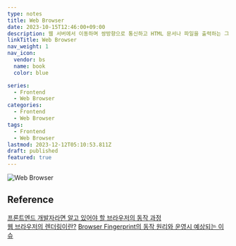```yaml
---
type: notes
title: Web Browser
date: 2023-10-15T12:46:00+09:00
description: 웹 서버에서 이동하며 쌍방향으로 통신하고 HTML 문서나 파일을 출력하는 그래픽 사용자 인터페이스 기반의 응용 소프트웨어
linkTitle: Web Browser
nav_weight: 1
nav_icon:
  vendor: bs
  name: book
  color: blue

series:
  - Frontend
  - Web Browser
categories:
  - Frontend
  - Web Browser
tags:
  - Frontend
  - Web Browser
lastmod: 2023-12-12T05:10:53.811Z
draft: published
featured: true
---
```


![Web Browser](/content/frontend/web-browser.webp#center "https://idealcomputer.biz/best-types-of-computer-software/")

## Reference

[프론트엔드 개발자라면 알고 있어야 할 브라우저의 동작 과정](https://yozm.wishket.com/magazine/detail/1338/)  
[웹 브라우저의 렌더링이란?](https://yozm.wishket.com/magazine/detail/646/)
[Browser Fingerprint의 동작 원리와 운영시 예상되는 이슈](https://dev.gmarket.com/94)
